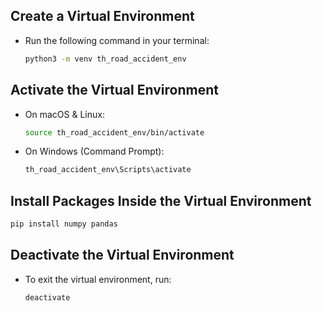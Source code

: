 
## Create a Virtual Environment
- Run the following command in your terminal:
  ```bash
  python3 -m venv th_road_accident_env
  ```

## Activate the Virtual Environment
- On macOS & Linux:
  ```bash
  source th_road_accident_env/bin/activate
  ```

- On Windows (Command Prompt):
  ```bash
  th_road_accident_env\Scripts\activate
  ```

## Install Packages Inside the Virtual Environment
```bash
pip install numpy pandas
```

## Deactivate the Virtual Environment
- To exit the virtual environment, run:
  ```bash
  deactivate
  ```